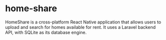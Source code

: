 # home-share

HomeShare is a cross-platform React Native application that allows users to upload and search for homes available for rent. It uses a Laravel backend API, with SQLite as its database engine.
